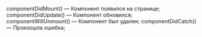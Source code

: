 componentDidMount()  — Компонент появился на странице;
componentDidUpdate() — Компонент обновился;
componentWillUnmount() — Компонент был удален;
componentDidCatch() — Произошла ошибка;